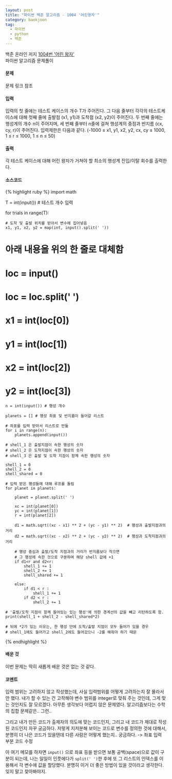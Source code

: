 ```yaml
---
layout: post
title: "파이썬 백준 알고리즘 - 1004 '어린왕자'"
category: baekjoon
tag:
  - 파이썬
  - python
  - 백준
---
```

백준 온라인 저지 [1004번 '어린 왕자'](https://www.acmicpc.net/problem/1004)  
파이썬 알고리즘 문제풀이


#### **문제**
문제 링크 참조

#### **입력**
입력의 첫 줄에는 테스트 케이스의 개수 T가 주어진다. 그 다음 줄부터 각각의 테스트케이스에 대해 첫째 줄에 출발점 (x1, y1)과 도착점 (x2, y2)이 주어진다. 두 번째 줄에는 행성계의 개수 n이 주어지며, 세 번째 줄부터 n줄에 걸쳐 행성계의 중점과 반지름 (cx, cy, r)이 주어진다. 입력제한은 다음과 같다. (-1000 ≤ x1, y1, x2, y2, cx, cy ≤ 1000, 1 ≤ r ≤ 1000, 1 ≤ n ≤ 50)

#### **출력**
각 테스트 케이스에 대해 어린 왕자가 거쳐야 할 최소의 행성계 진입/이탈 회수를 출력한다.


#### **소스코드**


{% highlight ruby %}
import math

T = int(input()) # 테스트 개수 입력

for trials in range(T):

    # 도착 및 출발 위치를 받아서 변수에 집어넣음
    x1, y1, x2, y2 = map(int, input().split(' '))

#    아래 내용을 위의 한 줄로 대체함
#    loc = input()
#    loc = loc.split(' ')
#    x1 = int(loc[0])
#    y1 = int(loc[1])
#    x2 = int(loc[2])
#    y2 = int(loc[3])

    n = int(input()) # 행성 개수

    planets = [] # 행성 좌표 및 반지름이 들어갈 리스트

    # 좌표를 입력 받아서 리스트로 만듦
    for i in range(n):
        planets.append(input())

    # shell_1 은 출발지점이 속한 행성의 숫자
    # shell_2 은 도착지점이 속한 행성의 숫자
    # shell_3 은 출발 및 도착 지점이 함께 속한 행성의 숫자

    shell_1 = 0
    shell_2 = 0
    shell_shared = 0

    # 입력 받은 행성들에 대해 루프를 돌림
    for planet in planets:

        planet = planet.split(' ')

        xc = int(planet[0])
        yc = int(planet[1])
        r = int(planet[2])

        d1 = math.sqrt((xc - x1) ** 2 + (yc - y1) ** 2)  # 행성과 출발지점과의 거리
        d2 = math.sqrt((xc - x2) ** 2 + (yc - y2) ** 2)  # 행성과 도착지점과의 거리

        # 행성 중심과 출발/도착 지점과의 거리가 반지름보다 작으면
        # 그 행성에 속한 것으로 구분하여 해당 shell 값에 +1
        if d1<r and d2<r:
            shell_1 += 1
            shell_2 += 1
            shell_shared += 1

        else:
            if d1 < r :
                shell_1 += 1
            if d2 < r :
                shell_2 += 1

    # '출발/도착 지점이 함께 들어있는 있는 행성'에 의한 경계선의 값을 빼고 리턴하도록 함.
    print(shell_1 + shell_2 - shell_shared*2)   

    # 뒤에 *2가 있는 이유는, 한 행성 안에 도착/출발 지점이 모두 들어가 있을 경우
    # shell_1에도 들어가고 shell_2에도 들어갔으니 -2를 해줘야 하기 때문  

{% endhighlight %}



#### **배운 것**
이번 문제는 딱히 새롭게 배운 것은 없는 것 같다.

#### **코멘트**
입력 범위는 고려하지 않고 작성했는데, 사실 입력범위를 어떻게 고려하는지 잘 몰라서 안 했다. 내가 할 수 있는 건 고작해야 변수 범위를 integer로 맞춰 주는 것인데, 그게 맞는 것인지도 잘 모르겠다. 아무튼 생각보다 어렵지 않은 문제였다. 알고리즘보다는 수학의 집합 문제같은.. 그런..  

그리고 내가 만든 코드가 출제자의 의도에 맞는 코드인지, 그리고 내 코드가 제대로 작성된 코드인지 자꾸 궁금하다. 저렇게 지저분해 보이는 코드로 변수를 정의한 것에 대해서, 분명히 더 나은 코드가 있을텐데 다른 사람은 어떻게 했는지.. 궁금하다. -> 좌표 입력 부분 코드 수정

아 여기 메모를 하자면 ```input()``` 으로 좌표 등을 받으면 보통 공백(space)으로 값이 구분이 되는데, 나는 일일이 인풋에다가 ```split(' ')```한 후에 또 그 리스트의 인덱스를 이용해서 각 변수에 값을 할당했다. 분명히 이거 더 좋은 방법이 있을 것이라고 생각한다. 잊지 말고 찾아봐야지.
